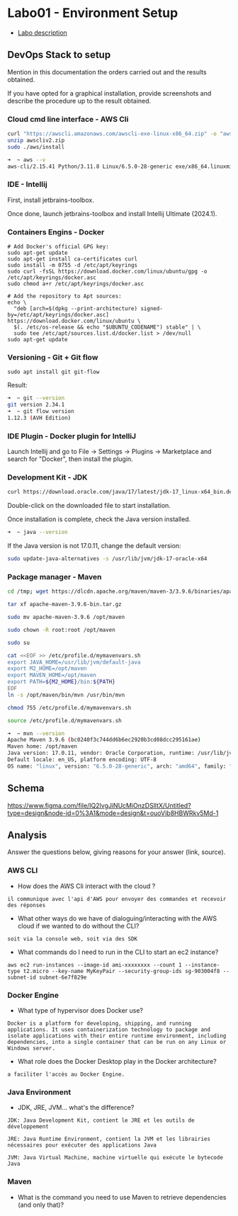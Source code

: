 # Labo01 - Environment Setup

* [Labo description](https://cpnv-es-ngy.gitbook.io/vir1/labs/labo01-environment-setup)

## DevOps Stack to setup

Mention in this documentation the orders carried out and the results obtained.

If you have opted for a graphical installation, provide screenshots and describe the procedure up to the result obtained.

### Cloud cmd line interface - AWS Cli

```bash
curl "https://awscli.amazonaws.com/awscli-exe-linux-x86_64.zip" -o "awscliv2.zip"
unzip awscliv2.zip
sudo ./aws/install
```

```bash
➜  ~ aws --v  
aws-cli/2.15.41 Python/3.11.8 Linux/6.5.0-28-generic exe/x86_64.linuxmint.21 prompt/off

```

### IDE - Intellij

First, install jetbrains-toolbox.

Once done, launch jetbrains-toolbox and install Intellij Ultimate (2024.1).

### Containers Engins - Docker

```
# Add Docker's official GPG key:
sudo apt-get update
sudo apt-get install ca-certificates curl
sudo install -m 0755 -d /etc/apt/keyrings
sudo curl -fsSL https://download.docker.com/linux/ubuntu/gpg -o /etc/apt/keyrings/docker.asc
sudo chmod a+r /etc/apt/keyrings/docker.asc

# Add the repository to Apt sources:
echo \
  "deb [arch=$(dpkg --print-architecture) signed-by=/etc/apt/keyrings/docker.asc] https://download.docker.com/linux/ubuntu \
  $(. /etc/os-release && echo "$UBUNTU_CODENAME") stable" | \
  sudo tee /etc/apt/sources.list.d/docker.list > /dev/null
sudo apt-get update
```

### Versioning - Git + Git flow

```
sudo apt install git git-flow
```

Result:

```bash
➜  ~ git --version
git version 2.34.1
➜  ~ git flow version
1.12.3 (AVH Edition)
```

### IDE Plugin - Docker plugin for IntelliJ

Launch Intellij and go to File -> Settings -> Plugins -> Marketplace and search for "Docker", then install the plugin.

### Development Kit - JDK

```bash
curl https://download.oracle.com/java/17/latest/jdk-17_linux-x64_bin.deb 
```

Double-click on the downloaded file to start installation.

Once installation is complete, check the Java version installed.

```bash
➜  ~ java --version
```

If the Java version is not 17.0.11, change the default version:

```bash
sudo update-java-alternatives -s /usr/lib/jvm/jdk-17-oracle-x64
```

### Package manager - Maven

``` bash
cd /tmp; wget https://dlcdn.apache.org/maven/maven-3/3.9.6/binaries/apache-maven-3.9.6-bin.tar.gz
```

``` bash
tar xf apache-maven-3.9.6-bin.tar.gz
```

``` bash
sudo mv apache-maven-3.9.6 /opt/maven
```

``` bash
sudo chown -R root:root /opt/maven
```

``` bash
sudo su
```

``` bash
cat <<EOF >> /etc/profile.d/mymavenvars.sh
export JAVA_HOME=/usr/lib/jvm/default-java
export M2_HOME=/opt/maven
export MAVEN_HOME=/opt/maven
export PATH=${M2_HOME}/bin:${PATH}
EOF
ln -s /opt/maven/bin/mvn /usr/bin/mvn
```

``` bash
chmod 755 /etc/profile.d/mymavenvars.sh
```

``` bash
source /etc/profile.d/mymavenvars.sh
```

``` bash
➜  ~ mvn --version
Apache Maven 3.9.6 (bc0240f3c744dd6b6ec2920b3cd08dcc295161ae)
Maven home: /opt/maven
Java version: 17.0.11, vendor: Oracle Corporation, runtime: /usr/lib/jvm/jdk-17-oracle-x64
Default locale: en_US, platform encoding: UTF-8
OS name: "linux", version: "6.5.0-28-generic", arch: "amd64", family: "unix"
```

## Schema

https://www.figma.com/file/IQ2lvgJiNUcMiOnzDSlltX/Untitled?type=design&node-id=0%3A1&mode=design&t=ouoVib8HBWRkv5Md-1

## Analysis

Answer the questions below, giving reasons for your answer (link, source).

### AWS CLI

* How does the AWS Cli interact with the cloud ?

```
il communique avec l'api d'AWS pour envoyer des commandes et recevoir des réponses
```

* What other ways do we have of dialoguing/interacting with the AWS cloud if we wanted to do without the CLI?

```
soit via la console web, soit via des SDK
```

* What commands do I need to run in the CLI to start an ec2 instance?

```
aws ec2 run-instances --image-id ami-xxxxxxxx --count 1 --instance-type t2.micro --key-name MyKeyPair --security-group-ids sg-903004f8 --subnet-id subnet-6e7f829e
```

### Docker Engine

* What type of hypervisor does Docker use?

```
Docker is a platform for developing, shipping, and running applications. It uses containerization technology to package and isolate applications with their entire runtime environment, including dependencies, into a single container that can be run on any Linux or Windows server. 
```

* What role does the Docker Desktop play in the Docker architecture?

```
a faciliter l'accès au Docker Engine.
```

### Java Environment

* JDK, JRE, JVM... what's the difference?

```
JDK: Java Development Kit, contient le JRE et les outils de développement

JRE: Java Runtime Environment, contient la JVM et les librairies nécessaires pour exécuter des applications Java

JVM: Java Virtual Machine, machine virtuelle qui exécute le bytecode Java
```

### Maven

* What is the command you need to use Maven to retrieve dependencies (and only that)?

```

```


